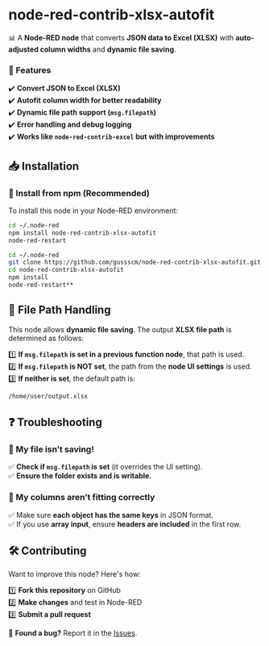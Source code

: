 # node-red-contrib-xlsx-autofit

📊 A **Node-RED node** that converts **JSON data to Excel (XLSX)** with **auto-adjusted column widths** and **dynamic file saving**.

### 🚀 Features
✔️ **Convert JSON to Excel (XLSX)**  
✔️ **Autofit column width for better readability**  
✔️ **Dynamic file path support (`msg.filepath`)**  
✔️ **Error handling and debug logging**  
✔️ **Works like `node-red-contrib-excel` but with improvements**  

## 📥 Installation

### 🔹 Install from npm (Recommended)
To install this node in your Node-RED environment:
```bash
cd ~/.node-red
npm install node-red-contrib-xlsx-autofit
node-red-restart

cd ~/.node-red
git clone https://github.com/gussscm/node-red-contrib-xlsx-autofit.git
cd node-red-contrib-xlsx-autofit
npm install
node-red-restart**
```

## 📌 File Path Handling
This node allows **dynamic file saving**. The output **XLSX file path** is determined as follows:

1️⃣ **If `msg.filepath` is set in a previous function node**, that path is used.  
2️⃣ **If `msg.filepath` is NOT set**, the path from the **node UI settings** is used.  
3️⃣ **If neither is set**, the default path is:  
   ```bash
   /home/user/output.xlsx
```
## ❓ Troubleshooting

### 🔴 My file isn’t saving!
✅ **Check if `msg.filepath` is set** (it overrides the UI setting).  
✅ **Ensure the folder exists and is writable.**  

### 🔴 My columns aren’t fitting correctly
✅ Make sure **each object has the same keys** in JSON format.  
✅ If you use **array input**, ensure **headers are included** in the first row.  

## 🛠️ Contributing
Want to improve this node? Here's how:

1️⃣ **Fork this repository** on GitHub  
2️⃣ **Make changes** and test in Node-RED  
3️⃣ **Submit a pull request**  

🔹 **Found a bug?** Report it in the [Issues](https://github.com/gushed/node-red-contrib-xlsx-autofit/issues).  

